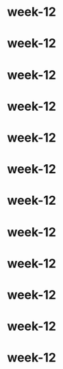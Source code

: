 # week-12
# week-12
# week-12
# week-12
# week-12
# week-12
# week-12
# week-12
# week-12
# week-12
# week-12
# week-12
